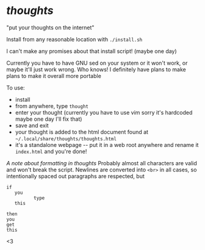 # *thoughts*

"put your thoughts on the internet"

Install from any reasonable location with `./install.sh`

I can't make any promises about that install script! (maybe one day)

Currently you have to have GNU sed on your system or it won't work, or maybe it'll just work wrong. Who knows! I definitely have plans to make plans to make it overall more portable

To use:
* install
* from anywhere, type `thought`
* enter your thought (currently you have to use vim sorry it's hardcoded maybe one day I'll fix that)
* save and exit
* your thought is added to the html document found at `~/.local/share/thoughts/thoughts.html`
* it's a standalone webpage -- put it in a web root anywhere and rename it `index.html` and you're done!

*A note about formatting in thoughts*
Probably almost all characters are valid and won't break the script. Newlines are converted into `<br>` in all cases, so intentionally spaced out paragraphs are respected, but
```
if
   you
          type
   this
```
```
then
you
get
this
```

<3
